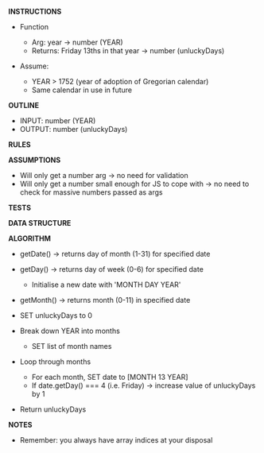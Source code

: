 **INSTRUCTIONS**
- Function
  - Arg: year -> number (YEAR)
  - Returns: Friday 13ths in that year -> number (unluckyDays)

- Assume: 
  - YEAR > 1752 (year of adoption of Gregorian calendar)
  - Same calendar in use in future

**OUTLINE**
- INPUT: number (YEAR)
- OUTPUT: number (unluckyDays)

**RULES**

**ASSUMPTIONS**
- Will only get a number arg -> no need for validation
- Will only get a number small enough for JS to cope with -> no need to check for massive numbers passed as args

**TESTS**

**DATA STRUCTURE**

**ALGORITHM**
- getDate() -> returns day of month (1-31) for specified date
- getDay() -> returns day of week (0-6) for specified date
  - Initialise a new date with 'MONTH DAY YEAR'
- getMonth() -> returns month (0-11) in specified date

- SET unluckyDays to 0
- Break down YEAR into months
  - SET list of month names
- Loop through months
  - For each month, SET date to [MONTH 13 YEAR]
  - If date.getDay() === 4 (i.e. Friday) -> increase value of unluckyDays by 1
- Return unluckyDays

**NOTES**
- Remember: you always have array indices at your disposal